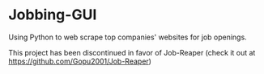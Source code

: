 # Jobbing-GUI
Using Python to web scrape top companies' websites for job openings.

This project has been discontinued in favor of Job-Reaper (check it out at https://github.com/Gopu2001/Job-Reaper)
